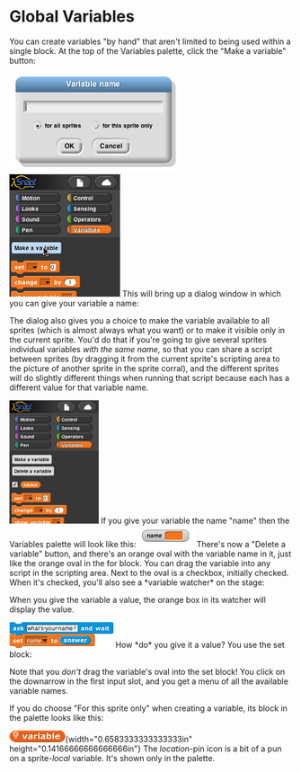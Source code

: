 # Global Variables

You can create variables "by hand" that aren't limited to being used within a single block. At the top of the Variables palette, click the
"Make a variable" button:

<img src="assets/images/image96.png" style="width:306px; height:177px">
<img src="assets/images/image97.png" style="width:197px; height:218px">
This will bring up a dialog window in
which you can give your variable a name:

The dialog also gives you a choice to make the variable available to all
sprites (which is almost always what you want) or to make it visible
only in the current sprite. You'd do that if you're going to give
several sprites individual variables *with the same name,* so that you
can share a script between sprites (by dragging it from the current
sprite's scripting area to the picture of another sprite in the sprite
corral), and the different sprites will do slightly different things
when running that script because each has a different value for that
variable name.

<img src="assets/images/image98.png" style="width:159px; height:220px">
If you give your variable the name "name" then the Variables palette will look like this:

<img src="assets/images/image99.png" style="width:100px; height:39px">
There's now a "Delete a variable" button, and there's
an orange oval with the variable name in it, just like the orange oval
in the for block. You can drag the variable into any script in the
scripting area. Next to the oval is a checkbox, initially checked. When
it's checked, you'll also see a *variable watcher* on the stage:

When you give the variable a value, the orange box in its watcher will
display the value.

<img src="assets/images/image100.png" style="width:185px; height:46px">
How *do* you give it a value? You use the
set block:

Note that you *don't* drag the variable's oval into the set block! You
click on the downarrow in the first input slot, and you get a menu of
all the available variable names.

If you do choose "For this sprite only" when creating a variable, its
block in the palette looks like this:

![MacintoshHD:Users:bh:Desktop:local-var.png](assets/images/image101.png){width="0.6583333333333333in" height="0.14166666666666666in"}
 The *location*-pin icon is a bit of a
pun on a sprite-*local* variable. It's shown only in the palette.
